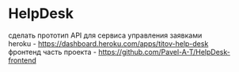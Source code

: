 # HelpDesk  
сделать прототип API для сервиса управления заявками  
heroku -                 https://dashboard.heroku.com/apps/titov-help-desk  
фронтенд часть проекта - https://github.com/Pavel-A-T/HelpDesk-frontend


